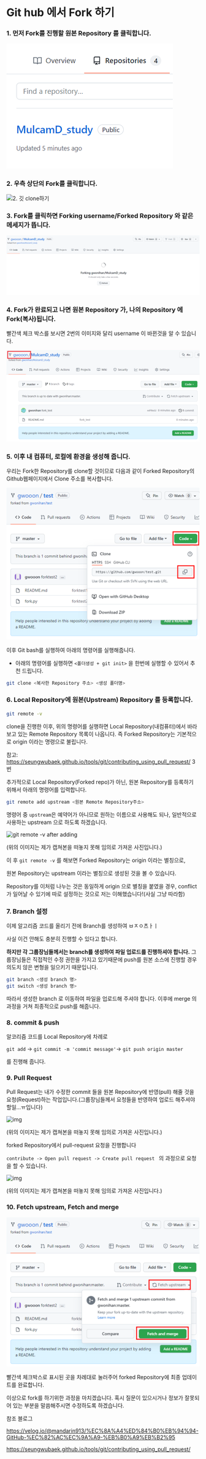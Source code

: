 # Git hub 에서 Fork 하기

### 1. 먼저 Fork를 진행할 원본 Repository 를 클릭합니다. 

![1번](Fork%20%EC%82%AC%EC%9A%A9%EB%B2%95/1._%EA%B9%83_fork%ED%95%98%EA%B8%B0.png)



### 2. 우측 상단의 Fork를 클릭합니다.

![2. 깃 clone하기](https://postfiles.pstatic.net/MjAyMjAyMTNfOTQg/MDAxNjQ0NzUzOTcyMzE2.isBPBfKg7LoETgF3N0qoxopp-_VExN3U4ANv2htlL4sg.haHIbc9zj1T401rTXU2L544WrI0Bc1g6_mlRIxyLK1cg.PNG.dghan604/2._%EA%B9%83_clone%ED%95%98%EA%B8%B0.png?type=w580)



### 3. Fork를 클릭하면 Forking username/Forked Repository 와 같은 메세지가 뜹니다.

![3.forking](Fork%20%EC%82%AC%EC%9A%A9%EB%B2%95/3.forking.png)



### 4. Fork가 완료되고 나면 원본 Repository 가, 나의 Repository 에 Fork(복사)됩니다.

빨간색 체크 박스를 보시면 2번의 이미지와 달리 username 이 바뀐것을 알 수 있습니다.

![4. 내 계정에 fork 생성](Fork%20%EC%82%AC%EC%9A%A9%EB%B2%95/4._%EB%82%B4_%EA%B3%84%EC%A0%95%EC%97%90_fork_%EC%83%9D%EC%84%B1.png)

 

### 5. 이후 내 컴퓨터, 로컬에 환경을 생성해 줍니다.

우리는 Fork한 Repository를 clone할 것이므로 다음과 같이 Forked Repository의 Github웹페이지에서 Clone 주소를 복사합니다.

![6.](Fork%20%EC%82%AC%EC%9A%A9%EB%B2%95/6..png)

이후 Git bash를 실행하여 아래의 명령어를 실행해줍니다.

*  아래의 명령어를 실행하면 `<폴더생성 + git init>` 을 한번에 실행할 수 있어서 추천 드립니다.

```bash
git clone <복사한 Repository 주소> <생성 폴더명> 
```



### 6. Local Repository에 원본(Upstream) Repository 를 등록합니다.

```bash
git remote -v
```

clone을 진행한 이후, 위의 명령어를 실행하면 Local Repository(내컴퓨터)에서 바라보고 있는 Remote Repository 목록이 나옵니다. 즉 Forked Repository는 기본적으로 origin 이라는 명령으로 불립니다.

참고: https://seungwubaek.github.io/tools/git/contributing_using_pull_request/ 3번

추가적으로 Local Repository(Forked repo)가 아닌, 원본 Repository를 등록하기 위해서 아래의 명령어를 입력합니다.

```bash
git remote add upstream <원본 Remote Repository주소>
```

명령어 중 `upstream`은 예약어가 아니므로 원하는 이름으로 사용해도 되나, 일반적으로 사용하는 upstream 으로 하도록 하겠습니다.

![git remote -v after adding](https://drive.google.com/uc?export=view&id=112gppszYSnkooxT9QwHtLF4hSQgHLK_p)

(위의 이미지는 제가 캡쳐본을 떠놓지 못해 임의로 가져온 사진입니다.)



이 후 `git remote -v` 를 해보면 Forked Repository는 origin 이라는 별칭으로,

원본 Repository는 upstream 이라는 별칭으로 생성된 것을 볼 수 있습니다.

Repository를 이처럼 나누는 것은 동일하게 origin 으로 별칭을 붙였을 경우, conflict 가 일어날 수 있기에 따로 설정하는 것으로 저는 이해했습니다!(사실 그냥 따라함)



### 7. Branch 설정

이제 알고리즘 코드를 올리기 전에 Branch를 생성하여 ㅂㅈㅇ츠ㅏㅣ 

사실 이건 안해도 충분히 진행할 수 있다고 합니다. 

**하지만 각 그룹장님들께서는 branch를 생성하여 파일 업로드를 진행하셔야 합니다.** 그룹장님들은 직접적인 수정 권한을 가지고 있기때문에 push를 원본 소스에 진행할 경우 의도치 않은 변형을 일으키기 때문입니다.

```bash
git branch <생성 branch 명>
git switch <생성 branch 명>
```

따라서 생성한 branch 로 이동하여 파일을 업로드해 주셔야 합니다. 이후에 merge 의 과정을 거쳐 최종적으로 push를 해줍니다.

### 8. commit & push

알코리즘 코드를 Local Repository에  차례로

`git add` -> `git commit -m 'commit message'`-> `git push origin master`

를 진행해 줍니다.



### 9. Pull Request

Pull Request는 내가 수정한 commit 들을 원본 Repository에 반영(pull) 해줄 것을 요청(Request)하는 작업입니다.(그룹장님들께서 요청들을 반영하여 업로드 해주셔야 할일...ㅠ입니다)

![img](https://media.vlpt.us/images/mandarin913/post/90f024f3-51db-4000-87a3-97bf94434de9/image.png)

(위의 이미지는 제가 캡쳐본을 떠놓지 못해 임의로 가져온 사진입니다.)

forked Repository에서 pull-request 요청을 진행합니다

`contribute -> Open pull request -> Create pull request ` 의 과정으로 요청을 할 수 있습니다.



![img](https://media.vlpt.us/images/mandarin913/post/08ade1c1-7d41-4e7a-b1cc-7c16539d38c7/image.png)

(위의 이미지는 제가 캡쳐본을 떠놓지 못해 임의로 가져온 사진입니다.)



### 10. Fetch upstream, Fetch and merge

![image-20220213205359565](Fork%20%EC%82%AC%EC%9A%A9%EB%B2%95/image-20220213205359565.png)

빨간색 체크박스로 표시된 곳을 차례대로 눌러주어 forked Repository에 최종 업데이트를 완료합니다.





이상으로 fork를 하기위한 과정을 마치겠습니다. 혹시 질문이 있으시거나 정보가 잘못되어 있는 부분을 말씀해주시면 수정하도록 하겠습니다.



참조 블로그

https://velog.io/@mandarin913/%EC%8A%A4%ED%84%B0%EB%94%94-GitHub-%EC%82%AC%EC%9A%A9-%EB%B0%A9%EB%B2%95

https://seungwubaek.github.io/tools/git/contributing_using_pull_request/

